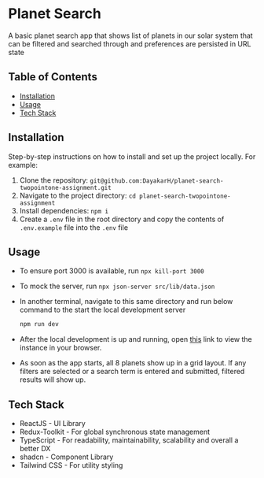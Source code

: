 # Planet Search

A basic planet search app that shows list of planets in our solar system that can be filtered and searched through and preferences are persisted in URL state

## Table of Contents

- [Installation](#installation)
- [Usage](#usage)
- [Tech Stack](#tech-stack)

## Installation

Step-by-step instructions on how to install and set up the project locally. For example:

1. Clone the repository: `git@github.com:DayakarH/planet-search-twopointone-assignment.git`
2. Navigate to the project directory: `cd planet-search-twopointone-assignment`
3. Install dependencies: `npm i`
4. Create a `.env` file in the root directory and copy the contents of `.env.example` file into the `.env` file

## Usage

- To ensure port 3000 is available, run `npx kill-port 3000`
- To mock the server, run `npx json-server src/lib/data.json`
- In another terminal, navigate to this same directory and run below command to the start the local development server

   ```bash
   npm run dev
   ```

- After the local development is up and running, open [this](http://localhost:5173/) link to view the instance in your browser.
- As soon as the app starts, all 8 planets show up in a grid layout. If any filters are selected or a search term is entered and submitted, filtered results will show up.

## Tech Stack

- ReactJS - UI Library
- Redux-Toolkit - For global synchronous state management
- TypeScript - For readability, maintainability, scalability and overall a better DX
- shadcn - Component Library
- Tailwind CSS - For utility styling
